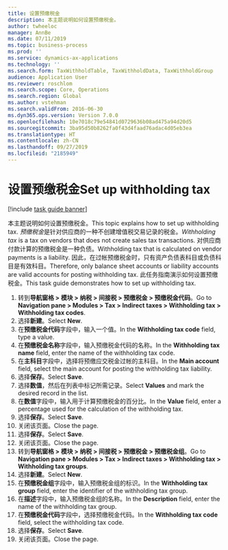 ```yaml
---
title: 设置预缴税金
description: 本主题说明如何设置预缴税金。
author: twheeloc
manager: AnnBe
ms.date: 07/11/2019
ms.topic: business-process
ms.prod: ''
ms.service: dynamics-ax-applications
ms.technology: ''
ms.search.form: TaxWithholdTable, TaxWithholdData, TaxWithholdGroup
audience: Application User
ms.reviewer: roschlom
ms.search.scope: Core, Operations
ms.search.region: Global
ms.author: vstehman
ms.search.validFrom: 2016-06-30
ms.dyn365.ops.version: Version 7.0.0
ms.openlocfilehash: 10e7018c79e54841d0729636b08ad475a94d20d5
ms.sourcegitcommit: 3ba95d50b8262fa0f43d4faad76adac4d05eb3ea
ms.translationtype: HT
ms.contentlocale: zh-CN
ms.lasthandoff: 09/27/2019
ms.locfileid: "2185949"
---
```

# <a name="set-up-withholding-tax"></a><span data-ttu-id="e0963-103">设置预缴税金</span><span class="sxs-lookup"><span data-stu-id="e0963-103">Set up withholding tax</span></span>

[!include [task guide banner](../../includes/task-guide-banner.md)]

<span data-ttu-id="e0963-104">本主题说明如何设置预缴税金。</span><span class="sxs-lookup"><span data-stu-id="e0963-104">This topic explains how to set up withholding tax.</span></span> <span data-ttu-id="e0963-105">*预缴税金*是针对供应商的一种不创建增值税交易记录的税金。</span><span class="sxs-lookup"><span data-stu-id="e0963-105">*Withholding tax* is a tax on vendors that does not create sales tax transactions.</span></span> <span data-ttu-id="e0963-106">对供应商付款计算的预缴税金是一种负债。</span><span class="sxs-lookup"><span data-stu-id="e0963-106">Withholding tax that is calculated on vendor payments is a liability.</span></span> <span data-ttu-id="e0963-107">因此，在过帐预缴税金时，只有资产负债表科目或负债科目是有效科目。</span><span class="sxs-lookup"><span data-stu-id="e0963-107">Therefore, only balance sheet accounts or liability accounts are valid accounts for posting withholding tax.</span></span> <span data-ttu-id="e0963-108">此任务指南演示如何设置预缴税金。</span><span class="sxs-lookup"><span data-stu-id="e0963-108">This task guide demonstrates how to set up withholding tax.</span></span>

1. <span data-ttu-id="e0963-109">转到**导航窗格 > 模块 > 纳税 > 间接税 > 预缴税金 > 预缴税金代码**。</span><span class="sxs-lookup"><span data-stu-id="e0963-109">Go to **Navigation pane > Modules > Tax > Indirect taxes > Withholding tax > Withholding tax codes**.</span></span>
2. <span data-ttu-id="e0963-110">选择**新建**。</span><span class="sxs-lookup"><span data-stu-id="e0963-110">Select **New**.</span></span>
3. <span data-ttu-id="e0963-111">在**预缴税金代码**字段中，输入一个值。</span><span class="sxs-lookup"><span data-stu-id="e0963-111">In the **Withholding tax code** field, type a value.</span></span>
4. <span data-ttu-id="e0963-112">在**预缴税金名称**字段中，输入预缴税金代码的名称。</span><span class="sxs-lookup"><span data-stu-id="e0963-112">In the **Withholding tax name** field, enter the name of the withholding tax code.</span></span>
5. <span data-ttu-id="e0963-113">在**主科目**字段中，选择将预缴应交税金过帐的主科目。</span><span class="sxs-lookup"><span data-stu-id="e0963-113">In the **Main account** field, select the main account for posting the withholding tax liability.</span></span>
6. <span data-ttu-id="e0963-114">选择**保存**。</span><span class="sxs-lookup"><span data-stu-id="e0963-114">Select **Save**.</span></span>
7. <span data-ttu-id="e0963-115">选择**数值**，然后在列表中标记所需记录。</span><span class="sxs-lookup"><span data-stu-id="e0963-115">Select **Values** and mark the desired record in the list.</span></span>
8. <span data-ttu-id="e0963-116">在**数值**字段中，输入用于计算预缴税金的百分比。</span><span class="sxs-lookup"><span data-stu-id="e0963-116">In the **Value** field, enter a percentage used for the calculation of the withholding tax.</span></span>
9. <span data-ttu-id="e0963-117">选择**保存**。</span><span class="sxs-lookup"><span data-stu-id="e0963-117">Select **Save**.</span></span>
10. <span data-ttu-id="e0963-118">关闭该页面。</span><span class="sxs-lookup"><span data-stu-id="e0963-118">Close the page.</span></span>
11. <span data-ttu-id="e0963-119">选择**保存**。</span><span class="sxs-lookup"><span data-stu-id="e0963-119">Select **Save**.</span></span>
12. <span data-ttu-id="e0963-120">关闭该页面。</span><span class="sxs-lookup"><span data-stu-id="e0963-120">Close the page.</span></span>
13. <span data-ttu-id="e0963-121">转到**导航窗格 > 模块 > 纳税 > 间接税 > 预缴税金 > 预缴税金组**。</span><span class="sxs-lookup"><span data-stu-id="e0963-121">Go to **Navigation pane > Modules > Tax > Indirect taxes > Withholding tax > Withholding tax groups**.</span></span>
14. <span data-ttu-id="e0963-122">选择**新建**。</span><span class="sxs-lookup"><span data-stu-id="e0963-122">Select **New**.</span></span>
15. <span data-ttu-id="e0963-123">在**预缴税金组**字段中，输入预缴税金组的标识。</span><span class="sxs-lookup"><span data-stu-id="e0963-123">In the **Withholding tax group** field, enter the identifier of the withholding tax group.</span></span>
16. <span data-ttu-id="e0963-124">在**描述**字段中，输入预缴税金组的名称。</span><span class="sxs-lookup"><span data-stu-id="e0963-124">In the **Description** field, enter the name of the withholding tax group.</span></span>
17. <span data-ttu-id="e0963-125">在**预缴税金代码**字段中，选择预缴税金代码。</span><span class="sxs-lookup"><span data-stu-id="e0963-125">In the **Withholding tax code** field, select the withholding tax code.</span></span>
18. <span data-ttu-id="e0963-126">选择**保存**。</span><span class="sxs-lookup"><span data-stu-id="e0963-126">Select **Save**.</span></span>
19. <span data-ttu-id="e0963-127">关闭该页面。</span><span class="sxs-lookup"><span data-stu-id="e0963-127">Close the page.</span></span>

